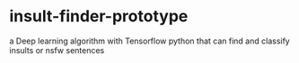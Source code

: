 # insult-finder-prototype
a Deep learning algorithm with Tensorflow python that can find and classify  insults or nsfw sentences 
